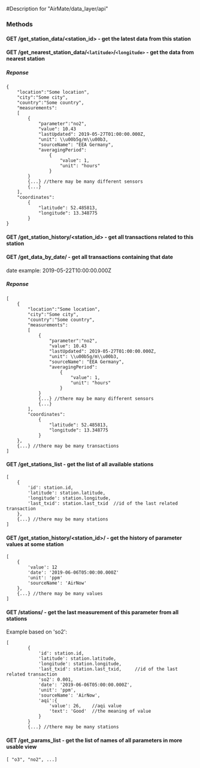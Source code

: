 #Description for "AirMate/data_layer/api"

### Methods
#### GET /get_station_data/<station_id> - get the latest data from this station
#### GET /get_nearest_station_data/`<latitude>`/`<longitude>` - get the data from nearest station

##### Reponse
```
{
    "location":"Some location",
    "city":"Some city",
    "country":"Some country",
    "measurements":
    [
        {
            "parameter":"no2", 
            "value": 10.43
            "lastUpdated": 2019-05-27T01:00:00.000Z,
            "unit": \\u00b5g/m\\u00b3,
            "sourceName": "EEA Germany",
            "averagingPeriod":
                {
                    "value": 1,
                    "unit": "hours"
                }
        }
        {...} //there may be many different sensors
        {...}
    ],
    "coordinates":
        {
            "latitude": 52.485813,
            "longitude": 13.348775
        }
}
```

#### GET /get_station_history/<station_id> - get all transactions related to this station
#### GET /get_data_by_date/<date> - get all transactions containing that date
date example: 2019-05-22T10:00:00.000Z

##### Reponse
```
[
    {
        "location":"Some location",
        "city":"Some city",
        "country":"Some country",
        "measurements":
        [
            {
                "parameter":"no2", 
                "value": 10.43
                "lastUpdated": 2019-05-27T01:00:00.000Z,
                "unit": \\u00b5g/m\\u00b3,
                "sourceName": "EEA Germany",
                "averagingPeriod":
                    {
                        "value": 1,
                        "unit": "hours"
                    }
            }
            {...} //there may be many different sensors
            {...}
        ],
        "coordinates":
            {
                "latitude": 52.485813,
                "longitude": 13.348775
            }
    },
    {...} //there may be many transactions
]
```

#### GET /get_stations_list - get the list of all available stations

```
[
    {
        'id': station.id,
        'latitude': station.latitude,
        'longitude': station.longitude,
        'last_txid': station.last_txid  //id of the last related transaction
    },
    {...} //there may be many stations
]
```

#### GET /get_station_history/<station_id>/<parameter> - get the history of parameter values at some station
```
[
    {
        'value': 12
        'date': '2019-06-06T05:00:00.000Z'
        'unit': 'ppm'
        'sourceName': 'AirNow'
    },
    {...} //there may be many values
]
```
#### GET /stations/<parameter> - get the last measurement of this parameter from all stations
Example based on 'so2':
```
[
        {
            'id': station.id,
            'latitude': station.latitude,
            'longitude': station.longitude,
            'last_txid': station.last_txid,     //id of the last related transaction
            'so2': 0.001,
            'date': '2019-06-06T05:00:00.000Z',
            'unit': 'ppm',
            'sourceName': 'AirNow',
            'aqi':{
                'value': 26,    //aqi value
                'text': 'Good'  //the meaning of value
            }
        }
        {...} //there may be many stations
```

#### GET /get_params_list - get the list of names of all parameters in more usable view
```
[ "o3", "no2", ...]
```
